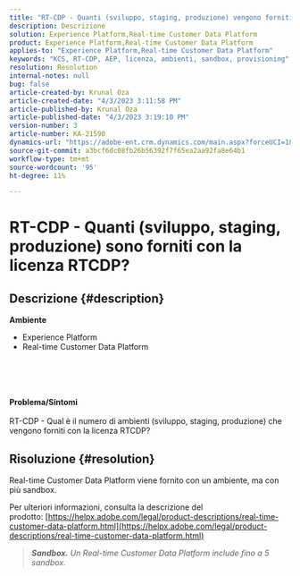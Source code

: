 ```yaml
---
title: "RT-CDP - Quanti (sviluppo, staging, produzione) vengono forniti con la licenza RTCDP?"
description: Descrizione
solution: Experience Platform,Real-time Customer Data Platform
product: Experience Platform,Real-time Customer Data Platform
applies-to: "Experience Platform,Real-time Customer Data Platform"
keywords: "KCS, RT-CDP, AEP, licenza, ambienti, sandbox, provisioning"
resolution: Resolution
internal-notes: null
bug: false
article-created-by: Krunal Oza
article-created-date: "4/3/2023 3:11:58 PM"
article-published-by: Krunal Oza
article-published-date: "4/3/2023 3:19:10 PM"
version-number: 3
article-number: KA-21590
dynamics-url: "https://adobe-ent.crm.dynamics.com/main.aspx?forceUCI=1&pagetype=entityrecord&etn=knowledgearticle&id=f53190db-31d2-ed11-a7c7-6045bd006b4b"
source-git-commit: a3bcf6dc08fb26b56392f7f65ea2aa92fa8e64b1
workflow-type: tm+mt
source-wordcount: '95'
ht-degree: 11%

---
```


# RT-CDP - Quanti (sviluppo, staging, produzione) sono forniti con la licenza RTCDP?

## Descrizione {#description}

<b>Ambiente</b>
- Experience Platform
- Real-time Customer Data Platform

<br><br> <br><br><b>Problema/Sintomi</b><br><br>RT-CDP - Qual è il numero di ambienti (sviluppo, staging, produzione) che vengono forniti con la licenza RTCDP?<br>

## Risoluzione {#resolution}


Real-time Customer Data Platform viene fornito con un ambiente, ma con più sandbox.

Per ulteriori informazioni, consulta la descrizione del prodotto: [https://helpx.adobe.com/legal/product-descriptions/real-time-customer-data-platform.html](https://helpx.adobe.com/legal/product-descriptions/real-time-customer-data-platform.html)


> <b>*Sandbox.</b> Un Real-time Customer Data Platform include fino a 5 sandbox.*


